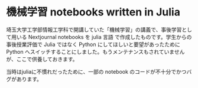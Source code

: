 # 機械学習 notebooks written in Julia
埼玉大学工学部情報工学科で開講していた「機械学習」の講義で、事後学習として用いる Nextjournal notebooks を julia 言語 で作成したものです。学生からの事後授業評価で Julia ではなく Python にしてほしいと要望があったために Python へスイッチすることにしました。もうメンテナンスもされていませんが、ここで供養しておきます。

当時はjuliaに不慣れだったために、一部の notebook のコードが不十分でかつバグがあります。

